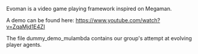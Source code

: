 Evoman is a video game playing framework inspired on Megaman.

A demo can be found here:  https://www.youtube.com/watch?v=ZqaMjd1E4ZI

The file dummy_demo_mulambda contains our group's attempt at evolving player agents.
